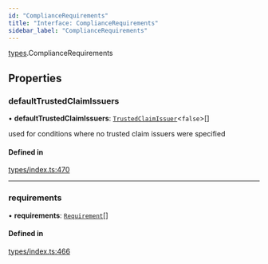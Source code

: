 ```yaml
---
id: "ComplianceRequirements"
title: "Interface: ComplianceRequirements"
sidebar_label: "ComplianceRequirements"
---
```


[types](../../../modules/Types/Types.md).ComplianceRequirements

## Properties

### defaultTrustedClaimIssuers

• **defaultTrustedClaimIssuers**: [`TrustedClaimIssuer`](../TrustedClaimIssuer/TrustedClaimIssuer.md)<``false``\>[]

used for conditions where no trusted claim issuers were specified

#### Defined in

[types/index.ts:470](https://github.com/PolymeshAssociation/polymesh-sdk/blob/acc2284c/src/types/index.ts#L470)

___

### requirements

• **requirements**: [`Requirement`](../Requirement/Requirement.md)[]

#### Defined in

[types/index.ts:466](https://github.com/PolymeshAssociation/polymesh-sdk/blob/acc2284c/src/types/index.ts#L466)
